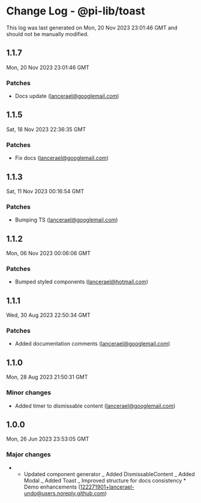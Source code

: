 # Change Log - @pi-lib/toast

This log was last generated on Mon, 20 Nov 2023 23:01:46 GMT and should not be manually modified.

<!-- Start content -->

## 1.1.7

Mon, 20 Nov 2023 23:01:46 GMT

### Patches

- Docs update (lancerael@googlemail.com)

## 1.1.5

Sat, 18 Nov 2023 22:36:35 GMT

### Patches

- Fix docs (lancerael@googlemail.com)

## 1.1.3

Sat, 11 Nov 2023 00:16:54 GMT

### Patches

- Bumping TS (lancerael@googlemail.com)

## 1.1.2

Mon, 06 Nov 2023 00:06:06 GMT

### Patches

- Bumped styled components (lancerael@hotmail.com)

## 1.1.1

Wed, 30 Aug 2023 22:50:34 GMT

### Patches

- Added documentation comments (lancerael@googlemail.com)

## 1.1.0

Mon, 28 Aug 2023 21:50:31 GMT

### Minor changes

- Added timer to dismissable content (lancerael@googlemail.com)

## 1.0.0

Mon, 26 Jun 2023 23:53:05 GMT

### Major changes

- - Updated component generator _ Added DismissableContent _ Added Modal _ Added Toast _ Improved structure for docs consistency \* Demo enhancements (122271901+lancerael-undo@users.noreply.github.com)
